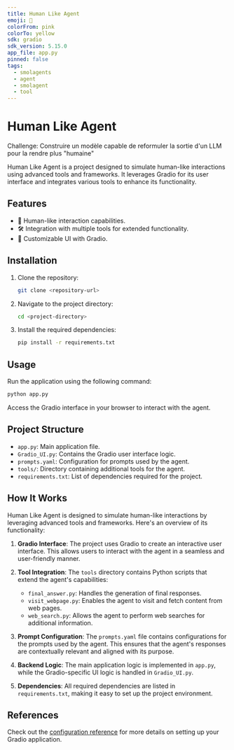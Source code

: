 ```yaml
---
title: Human Like Agent
emoji: 🤖
colorFrom: pink
colorTo: yellow
sdk: gradio
sdk_version: 5.15.0
app_file: app.py
pinned: false
tags:
  - smolagents
  - agent
  - smolagent
  - tool
---
```


# Human Like Agent

Challenge: Construire un modèle capable de reformuler la sortie d'un LLM pour la rendre plus "humaine"

Human Like Agent is a project designed to simulate human-like interactions using advanced tools and frameworks. It leverages Gradio for its user interface and integrates various tools to enhance its functionality.

## Features

- 🤖 Human-like interaction capabilities.
- 🛠️ Integration with multiple tools for extended functionality.
- 🎨 Customizable UI with Gradio.

## Installation

1. Clone the repository:
   ```bash
   git clone <repository-url>
   ```
2. Navigate to the project directory:
   ```bash
   cd <project-directory>
   ```
3. Install the required dependencies:
   ```bash
   pip install -r requirements.txt
   ```

## Usage

Run the application using the following command:

```bash
python app.py
```

Access the Gradio interface in your browser to interact with the agent.

## Project Structure

- `app.py`: Main application file.
- `Gradio_UI.py`: Contains the Gradio user interface logic.
- `prompts.yaml`: Configuration for prompts used by the agent.
- `tools/`: Directory containing additional tools for the agent.
- `requirements.txt`: List of dependencies required for the project.

## How It Works

Human Like Agent is designed to simulate human-like interactions by leveraging advanced tools and frameworks. Here's an overview of its functionality:

1. **Gradio Interface**: The project uses Gradio to create an interactive user interface. This allows users to interact with the agent in a seamless and user-friendly manner.

2. **Tool Integration**: The `tools` directory contains Python scripts that extend the agent's capabilities:

   - `final_answer.py`: Handles the generation of final responses.
   - `visit_webpage.py`: Enables the agent to visit and fetch content from web pages.
   - `web_search.py`: Allows the agent to perform web searches for additional information.

3. **Prompt Configuration**: The `prompts.yaml` file contains configurations for the prompts used by the agent. This ensures that the agent's responses are contextually relevant and aligned with its purpose.

4. **Backend Logic**: The main application logic is implemented in `app.py`, while the Gradio-specific UI logic is handled in `Gradio_UI.py`.

5. **Dependencies**: All required dependencies are listed in `requirements.txt`, making it easy to set up the project environment.

## References

Check out the [configuration reference](https://huggingface.co/docs/hub/spaces-config-reference) for more details on setting up your Gradio application.

